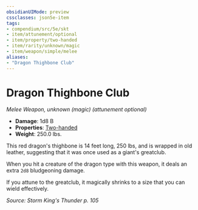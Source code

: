 ```yaml
---
obsidianUIMode: preview
cssclasses: json5e-item
tags:
- compendium/src/5e/skt
- item/attunement/optional
- item/property/two-handed
- item/rarity/unknown/magic
- item/weapon/simple/melee
aliases: 
- "Dragon Thighbone Club"
---
```

# Dragon Thighbone Club
*Melee Weapon, unknown (magic) (attunement optional)*  

- **Damage**: 1d8 B
- **Properties**: [Two-handed](/Systems/5e/rules/item-properties.md#Two-handed)
- **Weight**: 250.0 lbs.

This red dragon's thighbone is 14 feet long, 250 lbs, and is wrapped in old leather, suggesting that it was once used as a giant's greatclub.

When you hit a creature of the dragon type with this weapon, it deals an extra `2d8` bludgeoning damage.

If you attune to the greatclub, it magically shrinks to a size that you can wield effectively.

*Source: Storm King's Thunder p. 105*